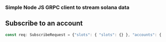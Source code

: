 ### Simple Node JS GRPC client to stream solana data

## Subscribe to an account
```typescript
const req: SubscribeRequest = {"slots": { "slots": {} }, "accounts": { "wsol/usdc": { "account": ["8BnEgHoWFysVcuFFX7QztDmzuH8r5ZFvyP3sYwn1XTh6"] } }, "transactions": {}, "blocks": {}, "blocks_meta": {}, "accounts_data_slice": [], "commitment": 1}
```